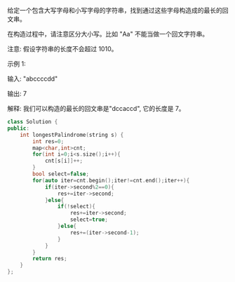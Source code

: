 给定一个包含大写字母和小写字母的字符串，找到通过这些字母构造成的最长的回文串。

在构造过程中，请注意区分大小写。比如 "Aa" 不能当做一个回文字符串。

注意:
假设字符串的长度不会超过 1010。

示例 1:

输入:
"abccccdd"

输出:
7

解释:
我们可以构造的最长的回文串是"dccaccd", 它的长度是 7。

```cpp
class Solution {
public:
    int longestPalindrome(string s) {
        int res=0;
        map<char,int>cnt;
        for(int i=0;i<s.size();i++){
            cnt[s[i]]++;
        }
        bool select=false;
        for(auto iter=cnt.begin();iter!=cnt.end();iter++){
            if(iter->second%2==0){
                res+=iter->second;
            }else{
                if(!select){
                    res+=iter->second;
                    select=true;
                }else{
                    res+=(iter->second-1);
                }
            }
        }
        return res;
    }
};
```

